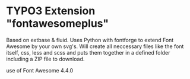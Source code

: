 # TYPO3 Extension "fontawesomeplus"

Based on extbase & fluid. Uses Python with fontforge to extend Font Awesome by your own svg's.
Will create all neccessary files like the font itself, css, less and scss and puts them together in a defined folder including a ZIP file to download.

use of Font Awesome 4.4.0


